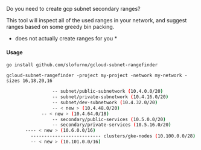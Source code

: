 Do you need to create gcp subnet secondary ranges?

This tool will inspect all of the used ranges in your network, and suggest
ranges based on some greedy bin packing.

* does not actually create ranges for you *

#### Usage
```
go install github.com/slofurno/gcloud-subnet-rangefinder
```

```
gcloud-subnet-rangefinder -project my-project -network my-network -sizes 16,18,20,16
```

```sh
                 -- subnet/public-subnetwork (10.4.0.0/20)
                 -- subnet/private-subnetwork (10.4.16.0/20)
                 -- subnet/dev-subnetwork (10.4.32.0/20)
                 -- < new > (10.4.48.0/20)
             -- < new > (10.4.64.0/18)
                 -- secondary/public-services (10.5.0.0/20)
                 -- secondary/private-services (10.5.16.0/20)
       ---- < new > (10.6.0.0/16)
         -------------------------- clusters/gke-nodes (10.100.0.0/28)
         -- < new > (10.101.0.0/16)

```
